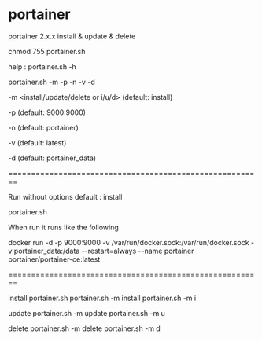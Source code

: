 # portainer
portainer 2.x.x install &amp; update &amp; delete

chmod 755 portainer.sh

help : portainer.sh -h

portainer.sh -m -p -n -v -d

-m <install/update/delete or i/u/d> (default: install)

-p <Host Port:Guest Port> (default: 9000:9000)

-n <container name> (default: portainer)

-v <portainer-ce tags> (default: latest)

-d <data path> (default: portainer_data)


========================================================

Run without options
default : install

portainer.sh

When run it runs like the following

docker run -d -p 9000:9000 -v /var/run/docker.sock:/var/run/docker.sock -v portainer_data:/data --restart=always --name portainer portainer/portainer-ce:latest

========================================================


install
  portainer.sh
portainer.sh -m install
portainer.sh -m i

update
portainer.sh -m update
portainer.sh -m u

delete
portainer.sh -m delete
portainer.sh -m d
